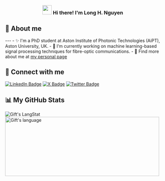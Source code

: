 <!-- Heading -->
<h3 align="center"><img src = "https://raw.githubusercontent.com/MartinHeinz/MartinHeinz/master/wave.gif" width = 30px> Hi there! I'm Long H. Nguyen</h3>

<!-- About section -->
<h2> 🤖 About me </h2>
---
- ✨ I'm a PhD student at Aston Institute of Photonic Technologies (AiPT), Aston University, UK. 
- 🔭 I’m currently working on machine learning-based signal processing techniques for fibre-optic communications. 
- 👀 Find more about me at <a href="https://hoanglongng.github.io">my personal page</a>
<!-- About section: END -->

<!-- Conecct section -->
<h2> 👥 Connect with me </h2>
<p>
<a href="https://linkedin.com/in/hoanglongng"><img src="https://img.shields.io/badge/LinkedIn-0077B5?style=for-the-badge&logo=linkedin&logoColor=white" alt="LinkedIn Badge"></a> 
<a href="https://twitter.com/hoanglongj"><img src="https://img.shields.io/badge/X-000000?style=for-the-badge&logo=x&logoColor=white" alt="X Badge"></a> 
<a href="https://twitter.com/hoanglongj"><img src="https://img.shields.io/badge/Twitter-1DA1F2?style=for-the-badge&logo=twitter&logoColor=white" alt="Twitter Badge"></a>
</p>
<!-- Conecct section: END -->
 
<!-- GitHub section -->
<h2> 📊 My GitHub Stats </h2>
<div>
<img align="center" src="https://github-readme-streak-stats.herokuapp.com/?user=hoanglongng" alt="Gift's LangStat" />
<img align="center" src="https://github-readme-stats.vercel.app/api/top-langs?username=hoanglongng&langs_count=10&show_icons=true&locale=en&layout=compact&theme=light" alt="Gift's language" height="192px"  width="500px"/>
</div>
<!-- GitHub section: END -->

<!-- THE END -->
